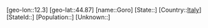 ﻿---
location: [44.87,12.3]
type: City
tags:
- geo/City


SpocWebEntityId: 30512
isDeleted: false
confidential: public

---
[geo-lon::12.3]
[geo-lat::44.87]
[name::Goro]
[State::]
[Country::[Italy](geo/Continent/Europe/Italy.md)]
[StateId::]
[Population::]
[Unknown::]

